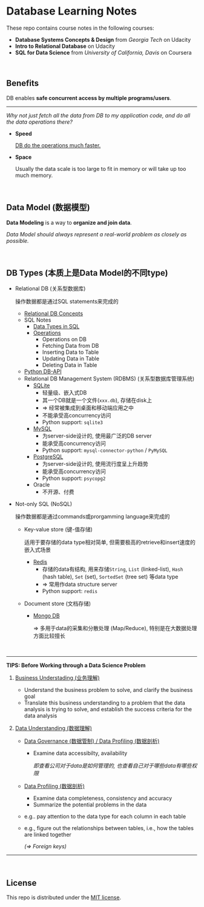 # Database Learning Notes

These repo contains course notes in the following courses:

* **Database Systems Concepts & Design** from *Georgia Tech* on Udacity
* **Intro to Relational Database** on Udacity
* **SQL for Data Science** from *University of California, Davis* on Coursera

<br>

## Benefits

DB enables **safe concurrent access by multiple programs/users**.

***

*Why not just fetch all the data from DB to my application code, and do all the data operations there?*

* **Speed**

  <u>DB do the operations much faster.</u>

* **Space**

  Usually the data scale is too large to fit in memory or will take up too much memory.

<br>

## Data Model (数据模型)

**Data Modeling** is a way to **organize and join data**.

*Data Model should always represent a real-world problem as closely as possible.*

<br>

## DB Types (本质上是Data Model的不同type)

* Relational DB (关系型数据库)

  操作数据都是通过SQL statements来完成的

  * <a href="https://github.com/Ziang-Lu/Database-Learning-Notes/blob/master/1-Relational%20Database/1-Relational%20DB%20Concepts/Relational%20DB%20Concepts.md">Relational DB Concepts</a>
  * SQL Notes
    * <a href="https://github.com/Ziang-Lu/Database-Learning-Notes/blob/master/1-Relational%20Database/2-SQL%20Notes/1-Data%20Types%20in%20SQL/Data%20Types%20in%20SQL.md">Data Types in SQL</a>
    * <a href="https://github.com/Ziang-Lu/Database-Learning-Notes/blob/master/1-Relational%20Database/2-SQL%20Notes/2-Operations/Operations.md">Operations</a>
      * Operations on DB
      * Fetching Data from DB
      * Inserting Data to Table
      * Updating Data in Table
      * Deleting Data in Table
  * <a href="https://github.com/Ziang-Lu/Database-Learning-Notes/blob/master/1-Relational%20Database/3-Python%20DB-API/Python%20DB-API.md">Python DB-API</a>
  * Relational DB Management System (RDBMS) (关系型数据库管理系统)
    * <a href="https://github.com/Ziang-Lu/Database-Learning-Notes/blob/master/2-SQLite/SQLite.md">SQLite</a>
      * 轻量级、嵌入式DB
      * 其一个DB就是一个文件(`xxx.db`), 存储在disk上
      * => 经常被集成到桌面和移动端应用之中
      * 不能承受高concurrency访问
      * Python support: `sqlite3`
    * <a href="https://github.com/Ziang-Lu/Database-Learning-Notes/blob/master/3-MySQL/MySQL.md">MySQL</a>
      * 为server-side设计的, 使用最广泛的DB server
      * 能承受高concurrency访问
      * Python support: `mysql-connector-python` / `PyMySQL`
    * <a href="https://github.com/Ziang-Lu/Database-Learning-Notes/blob/master/4-PostgreSQL/PostgreSQL.md">PostgreSQL</a>
      * 为server-side设计的, 使用流行度呈上升趋势
      * 能承受高concurrency访问
      * Python support: `psycopg2`
    * Oracle
      * 不开源、付费

* Not-only SQL (NoSQL)

  操作数据都是通过commands或prorgamming language来完成的

  * Key-value store (键-值存储)

    适用于要存储的data type相对简单, 但需要极高的retrieve和insert速度的嵌入式场景

    * <a href="https://github.com/Ziang-Lu/Database-Learning-Notes/blob/master/5-Redis/Redis.md">Redis</a>
      * 存储的data有结构, 用来存储`String`, `List` (linked-list), `Hash` (hash table), `Set` (set), `SortedSet` (tree set) 等data type
      * => 常用作data structure server
      * Python support: `redis`
  * Document store (文档存储)

    * <a href="https://github.com/Ziang-Lu/Database-Learning-Notes/blob/master/6-MongoDB/MongoDB.md">Mongo DB</a>

      => 多用于data的采集和分散处理 (Map/Reduce), 特别是在大数据处理方面比较擅长

<br>

***

**TIPS: Before Working through a Data Science Problem**

1. <u>Business Understading (业务理解)</u>

   - Understand the business problem to solve, and clarify the business goal
   - Translate this business understanding to a problem that the data analysis is trying to solve, and establish the success criteria for the data analysis

2. <u>Data Understanding (数据理解)</u>

   * <u>Data Governance (数据管制) / Data Profiling (数据剖析)</u>

     * Examine data accessibilty, availability

       *即查看公司对于data是如何管理的, 也查看自己对于哪些data有哪些权限*

   * <u>Data Profiling (数据剖析)</u>

     * Examine data completeness, consistency and accuracy
     * Summarize the potential problems in the data

   * e.g.. pay attention to the data type for each column in each table

   * e.g., figure out the relationships between tables, i.e., how the tables are linked together

     *(=> Foreign keys)*

***

<br>

## License

This repo is distributed under the <a href="https://github.com/Ziang-Lu/Database-Learning-Notes/blob/master/LICENSE">MIT license</a>.
